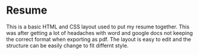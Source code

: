 # Resume
This is a basic HTML and CSS layout used to put my resume together.
This was after getting a lot of headaches with word and google docs not keeping the correct format when exporting as pdf.
The layout is easy to edit and the structure can be easily change to fit differnt style.
